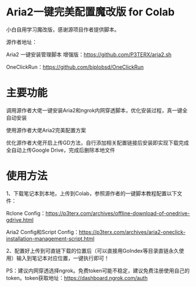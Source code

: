 # Aria2一键完美配置魔改版 for Colab

小白自用学习魔改版，感谢源项目作者提供脚本。

源作者地址：

Aria2 一键安装管理脚本 增强版：https://github.com/P3TERX/aria2.sh

OneClickRun：https://github.com/biplobsd/OneClickRun

# 主要功能

调用源作者大佬一键安装Aria2和ngrok内网穿透脚本，优化安装过程，真一键全自动安装

使用源作者大佬Aria2完美配置方案

优化源作者大佬开启上传GD方法，自行添加相关配置链接后安装即实现下载完成全自动上传Google Drive，完成后删除本地文件

# 使用方法

1、下载笔记本到本地，上传到Colab，参照源作者的一键脚本教程配置以下文件：

Rclone Config：https://p3terx.com/archives/offline-download-of-onedrive-gdrive.html

Aria2 Config和Script Config：https://p3terx.com/archives/aria2-oneclick-installation-management-script.html

2、配置好上传到可直链下载的位置后（可以直接用GoIndex等目录直链永久使用）输入到笔记本对应位置，一键执行即可！

PS：建议内网穿透选择ngrok。免费token可能不稳定，建议免费注册使用自己的token。token获取地址：https://dashboard.ngrok.com/auth

